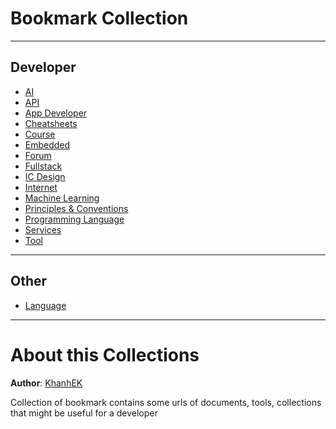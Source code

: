 # Bookmark Collection

---

## Developer

- [AI](./AI/readme.md)
- [API](./API/readme.md)
- [App Developer](./AppDeveloper/readme.md)
- [Cheatsheets](./Cheatsheets/readme.md)
- [Course](./Course/readme.md)
- [Embedded](./Embedded/readme.md)
- [Forum](./Forum/readme.md)
- [Fullstack](./Fullstack/readme.md)
- [IC Design](./ICDesign/readme.md)
- [Internet](./Internet/readme.md)
- [Machine Learning](./MachineLearning/readme.md)
- [Principles & Conventions](./Principles_Conventions/readme.md)
- [Programming Language](./ProgrammingLanguage/readme.md)
- [Services](./Services/readme.md)
- [Tool](./Tool/readme.md)

---

## Other

- [Language](./Language/readme.md)

---

# About this Collections

**Author**: [KhanhEK](https://github.com/KhanhEK2846)

Collection of bookmark contains some urls of documents, tools, collections that might be useful for a developer
